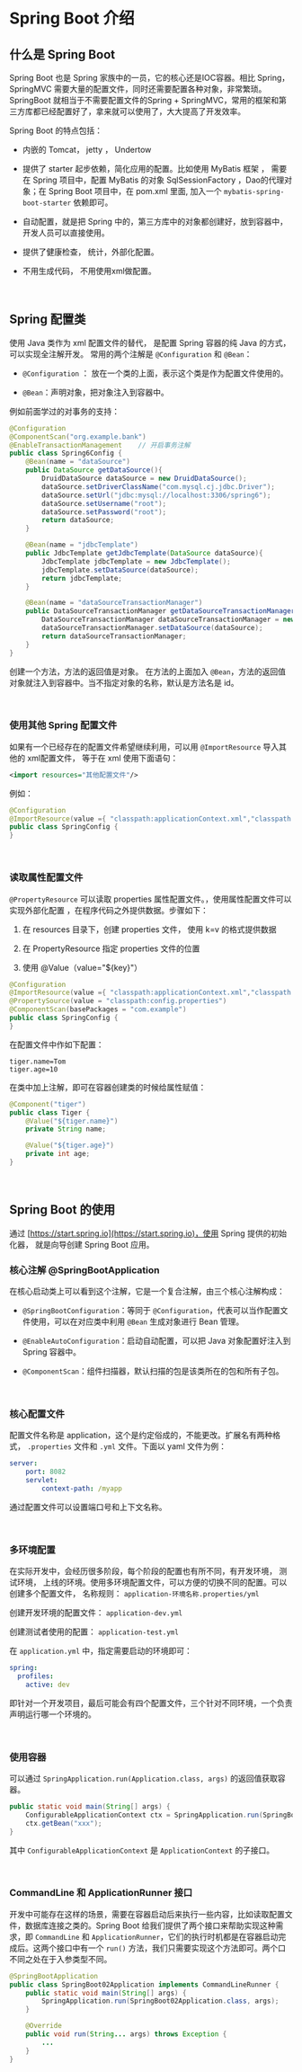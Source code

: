 # Spring Boot 介绍

## 什么是 Spring Boot

Spring Boot 也是 Spring 家族中的一员，它的核心还是IOC容器。相比 Spring，SpringMVC 需要大量的配置文件，同时还需要配置各种对象，非常繁琐。SpringBoot 就相当于不需要配置文件的Spring + SpringMVC，常用的框架和第三方库都已经配置好了，拿来就可以使用了，大大提高了开发效率。

Spring Boot  的特点包括：

- 内嵌的 Tomcat， jetty ， Undertow

- 提供了 starter 起步依赖，简化应用的配置。比如使用 MyBatis 框架 ， 需要在 Spring 项目中，配置 MyBatis 的对象 SqlSessionFactory ，Dao的代理对象；在 Spring Boot 项目中，在 pom.xml 里面, 加入一个 `mybatis-spring-boot-starter` 依赖即可。

- 自动配置，就是把 Spring 中的，第三方库中的对象都创建好，放到容器中，开发人员可以直接使用。

- 提供了健康检查， 统计，外部化配置。

- 不用生成代码， 不用使用xml做配置。

&emsp;

## Spring 配置类

使用 Java 类作为 xml 配置文件的替代， 是配置 Spring 容器的纯 Java 的方式，可以实现全注解开发。 常用的两个注解是 `@Configuration` 和 `@Bean`：

* `@Configuration` ： 放在一个类的上面，表示这个类是作为配置文件使用的。

* `@Bean`：声明对象，把对象注入到容器中。

例如前面学过的对事务的支持：

```java
@Configuration
@ComponentScan("org.example.bank")
@EnableTransactionManagement    // 开启事务注解
public class Spring6Config {
    @Bean(name = "dataSource")
    public DataSource getDataSource(){
        DruidDataSource dataSource = new DruidDataSource();
        dataSource.setDriverClassName("com.mysql.cj.jdbc.Driver");
        dataSource.setUrl("jdbc:mysql://localhost:3306/spring6");
        dataSource.setUsername("root");
        dataSource.setPassword("root");
        return dataSource;
    }

    @Bean(name = "jdbcTemplate")
    public JdbcTemplate getJdbcTemplate(DataSource dataSource){
        JdbcTemplate jdbcTemplate = new JdbcTemplate();
        jdbcTemplate.setDataSource(dataSource);
        return jdbcTemplate;
    }

    @Bean(name = "dataSourceTransactionManager")
    public DataSourceTransactionManager getDataSourceTransactionManager(DataSource dataSource){
        DataSourceTransactionManager dataSourceTransactionManager = new DataSourceTransactionManager();
        dataSourceTransactionManager.setDataSource(dataSource);
        return dataSourceTransactionManager;
    }
}
```

创建一个方法，方法的返回值是对象。 在方法的上面加入 `@Bean`，方法的返回值对象就注入到容器中。当不指定对象的名称，默认是方法名是 id。

&emsp;

### 使用其他 Spring 配置文件

如果有一个已经存在的配置文件希望继续利用，可以用 `@ImportResource` 导入其他的 xml配置文件， 等于在 xml 使用下面语句：

```xml
<import resources="其他配置文件"/>
```

例如：

```java
@Configuration
@ImportResource(value ={ "classpath:applicationContext.xml","classpath:beans.xml"})
public class SpringConfig {
}
```

&emsp;

### 读取属性配置文件

`@PropertyResource` 可以读取 properties 属性配置文件。，使用属性配置文件可以实现外部化配置 ，在程序代码之外提供数据。步骤如下：

1. 在 resources 目录下，创建 properties 文件， 使用 k=v 的格式提供数据

2. 在 PropertyResource 指定 properties 文件的位置

3. 使用 @Value（value="${key}"）

```java
@Configuration
@ImportResource(value ={ "classpath:applicationContext.xml","classpath:beans.xml"})
@PropertySource(value = "classpath:config.properties")
@ComponentScan(basePackages = "com.example")
public class SpringConfig {
}
```

在配置文件中作如下配置：

```properties
tiger.name=Tom
tiger.age=10
```

在类中加上注解，即可在容器创建类的时候给属性赋值：

```java
@Component("tiger")
public class Tiger {
    @Value("${tiger.name}")
    private String name;

    @Value("${tiger.age}")
    private int age;
}
```

&emsp;

## Spring Boot 的使用

通过 [https://start.spring.io](https://start.spring.io)，使用 Spring 提供的初始化器， 就是向导创建 Spring Boot 应用。

### 核心注解 @SpringBootApplication

在核心启动类上可以看到这个注解，它是一个复合注解，由三个核心注解构成：

* `@SpringBootConfiguration`：等同于 `@Configuration`，代表可以当作配置文件使用，可以在对应类中利用 `@Bean` 生成对象进行 Bean 管理。

* `@EnableAutoConfiguration`：启动自动配置，可以把 Java 对象配置好注入到 Spring 容器中。

* `@ComponentScan`：组件扫描器，默认扫描的包是该类所在的包和所有子包。

&emsp;

### 核心配置文件

配置文件名称是 application，这个是约定俗成的，不能更改。扩展名有两种格式， `.properties` 文件和 `.yml` 文件。下面以 yaml 文件为例：

```yml
server:
    port: 8082
    servlet:
        context-path: /myapp
```

通过配置文件可以设置端口号和上下文名称。

&emsp;

### 多环境配置

在实际开发中，会经历很多阶段，每个阶段的配置也有所不同，有开发环境， 测试环境， 上线的环境。使用多环境配置文件，可以方便的切换不同的配置。可以创建多个配置文件， 名称规则： `application-环境名称.properties/yml`

创建开发环境的配置文件： `application-dev.yml`

创建测试者使用的配置： `application-test.yml`

在 `application.yml` 中，指定需要启动的环境即可：

```yaml
spring:
  profiles:
    active: dev
```

即针对一个开发项目，最后可能会有四个配置文件，三个针对不同环境，一个负责声明运行哪一个环境的。

&emsp;

### 使用容器

可以通过 `SpringApplication.run(Application.class, args)` 的返回值获取容器。

```java
public static void main(String[] args) {
    ConfigurableApplicationContext ctx = SpringApplication.run(SpringBoot02Application.class, args);
    ctx.getBean("xxx");
}
```

其中 `ConfigurableApplicationContext` 是 `ApplicationContext` 的子接口。

&emsp;

### CommandLine 和 ApplicationRunner 接口

开发中可能存在这样的场景，需要在容器启动后来执行一些内容，比如读取配置文件，数据库连接之类的。Spring Boot 给我们提供了两个接口来帮助实现这种需求，即 `CommandLine` 和 `ApplicationRunner`，它们的执行时机都是在容器启动完成后。这两个接口中有一个 `run()` 方法，我们只需要实现这个方法即可。两个口不同之处在于入参类型不同。

```java
@SpringBootApplication
public class SpringBoot02Application implements CommandLineRunner {
    public static void main(String[] args) {
        SpringApplication.run(SpringBoot02Application.class, args);
    }

    @Override
    public void run(String... args) throws Exception {
        ...
    }
}
```
